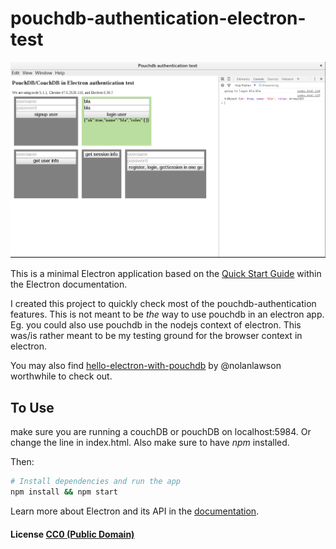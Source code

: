 # pouchdb-authentication-electron-test

![A screenshot showing the electron app in use](screenshot.png)

This is a minimal Electron application based on the [Quick Start Guide](http://electron.atom.io/docs/latest/tutorial/quick-start) within the Electron documentation.

I created this project to quickly check most of the pouchdb-authentication features. This is not meant to be _the_ way to use pouchdb in an electron app. Eg. you could also use pouchdb in the nodejs context of electron. This was/is rather meant to be my testing ground for the browser context in electron.

You may also find [hello-electron-with-pouchdb](https://github.com/nolanlawson/hello-electron-with-pouchdb) by @nolanlawson worthwhile to check out.

## To Use
make sure you are running a couchDB or pouchDB on localhost:5984. Or change the line in index.html. Also make sure to have *npm* installed.

Then:
```bash
# Install dependencies and run the app
npm install && npm start
```

Learn more about Electron and its API in the [documentation](http://electron.atom.io/docs/latest).

#### License [CC0 (Public Domain)](LICENSE.md)
